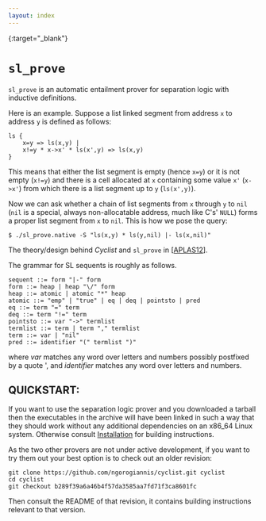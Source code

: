 ```yaml
---
layout: index
---
```

[Installation]: /installation
[APLAS12]: http://dx.doi.org/10.1007/978-3-642-35182-2_25
{:target="_blank"}

``sl_prove``
====================================================================================

``sl_prove`` is an automatic entailment prover for separation logic with inductive definitions.

Here is an example. Suppose a list linked segment from address ``x`` to address ``y`` 
is defined as follows:

	ls { 
	    x=y => ls(x,y) | 
	    x!=y * x->x' * ls(x',y) => ls(x,y) 
	} 

This means that either the list segment is empty (hence ``x=y``) or it is not
empty (``x!=y``) and there is a cell allocated at ``x`` containing some value ``x'`` 
(``x->x'``) from which there is a list segment up to ``y`` (``ls(x',y)``).

Now we can ask whether a chain of list segments from ``x`` through ``y`` to ``nil``
(``nil`` is a special, always non-allocatable address, much like C's' ``NULL``)
forms a proper list segment from ``x`` to ``nil``. This is how we pose the query:

	$ ./sl_prove.native -S "ls(x,y) * ls(y,nil) |- ls(x,nil)"

The theory/design behind *Cyclist* and ``sl_prove`` in [[APLAS12]].

The grammar for SL sequents is roughly as follows.

	sequent ::= form "|-" form
	form ::= heap | heap "\/" form
	heap ::= atomic | atomic "*" heap
	atomic ::= "emp" | "true" | eq | deq | pointsto | pred
	eq ::= term "=" term
	deq ::= term "!=" term
	pointsto ::= var "->" termlist
	termlist ::= term | term "," termlist
	term ::= var | "nil"
	pred ::= identifier "(" termlist ")"

where *var* matches any word over letters and numbers possibly postfixed by a
quote ', and *identifier* matches any word over letters and numbers.

QUICKSTART:
--------------------------------------------------------------------------------

If you want to use the separation logic prover and you downloaded a tarball then 
the executables in the archive will have been linked in such a way that they 
should work without any additional dependencies on an x86_64 Linux system.
Otherwise consult [Installation] for building instructions.

As the two other provers are not under active development, if you want to try
them out your best option is to check out an older revision:

~~~~~~~~~~
git clone https://github.com/ngorogiannis/cyclist.git cyclist
cd cyclist 
git checkout b289f39a6a46b4f57da3585aa7fd71f3ca8601fc
~~~~~~~~~~

Then consult the README of that revision, it contains building instructions
relevant to that version.

